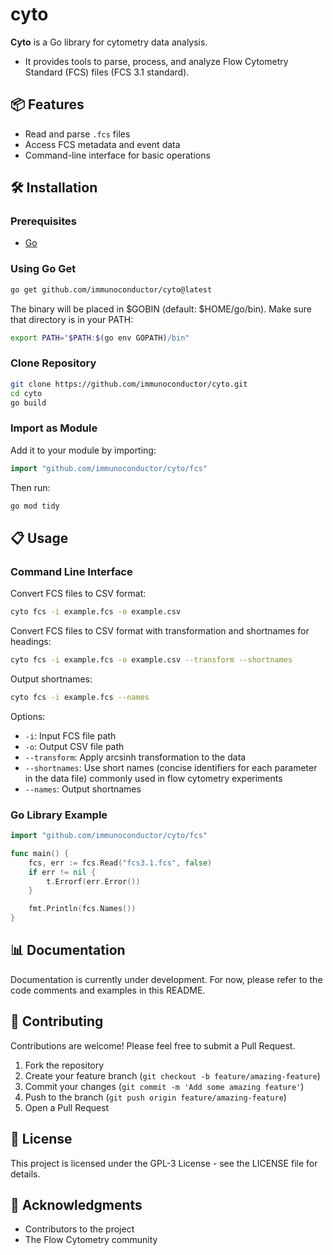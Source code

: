 # cyto

**Cyto** is a Go library for cytometry data analysis. 

- It provides tools to parse, process, and analyze Flow Cytometry Standard (FCS) files (FCS 3.1 standard).

## 📦 Features

- Read and parse `.fcs` files
- Access FCS metadata and event data
- Command-line interface for basic operations

## 🛠️ Installation

### Prerequisites

- [Go](https://go.dev/doc/install)

### Using Go Get

```bash
go get github.com/immunoconductor/cyto@latest
```

The binary will be placed in $GOBIN (default: $HOME/go/bin).
Make sure that directory is in your PATH:

```bash
export PATH="$PATH:$(go env GOPATH)/bin"
```

### Clone Repository

```bash
git clone https://github.com/immunoconductor/cyto.git
cd cyto
go build
```

### Import as Module

Add it to your module by importing:

```go
import "github.com/immunoconductor/cyto/fcs"
```

Then run:

```bash
go mod tidy
```

## 📋 Usage

### Command Line Interface

Convert FCS files to CSV format:

```bash
cyto fcs -i example.fcs -o example.csv
```

Convert FCS files to CSV format with transformation and shortnames for headings:

```bash
cyto fcs -i example.fcs -o example.csv --transform --shortnames
```

Output shortnames:

```bash
cyto fcs -i example.fcs --names
```

Options:
- `-i`: Input FCS file path
- `-o`: Output CSV file path
- `--transform`: Apply arcsinh transformation to the data
- `--shortnames`: Use short names (concise identifiers for each parameter in the data file) commonly used in flow cytometry experiments
- `--names`: Output shortnames

### Go Library Example

```go
import "github.com/immunoconductor/cyto/fcs"

func main() {
    fcs, err := fcs.Read("fcs3.1.fcs", false)
    if err != nil {
        t.Errorf(err.Error())
    }

    fmt.Println(fcs.Names())
}
```

## 📊 Documentation

Documentation is currently under development. For now, please refer to the code comments and examples in this README.

## 🔄 Contributing

Contributions are welcome! Please feel free to submit a Pull Request.

1. Fork the repository
2. Create your feature branch (`git checkout -b feature/amazing-feature`)
3. Commit your changes (`git commit -m 'Add some amazing feature'`)
4. Push to the branch (`git push origin feature/amazing-feature`)
5. Open a Pull Request

## 📄 License

This project is licensed under the GPL-3 License - see the LICENSE file for details.

## 🙏 Acknowledgments

- Contributors to the project
- The Flow Cytometry community
